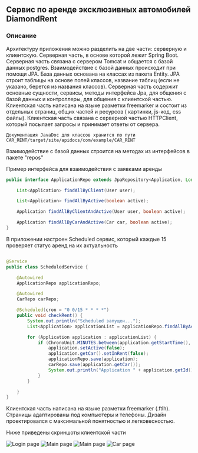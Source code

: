 ## Сервис по аренде эксклюзивных автомобилей DiamondRent

### Описание

Архитектуру приложения можно разделить на две части: серверную и клиентскую. Серверная часть, в основе которой лежит
Spring Boot. Серверная часть связана с сервером Tomcat и общается с базой данных postgres. Взаимодействие с базой данных
происходит при помощи JPA. База данных основана на классах из пакета Entity. JPA строит таблицы на основе полей классов,
название таблиц (если не указано, берется из названия классов). Серверная часть содержит основные сущности, сервисы,
методы интерфейса Jpa, для общения с базой данных и контроллеры, для общения с клиентской частью. Клиентская часть
написана на языке разметки freemarker и состоит из отдельных страниц, общих частей и ресурсов (
картинки, js-код, css файлы). Клиентская часть связана с серверной частью HTTPClient, который посылает запросы и
принимает ответы от сервера.

    Документация JavaDoc для классов хранится по пути CAR_RENT/target/site/apidocs/com/example/CAR_RENT

Взаимодействие с базой данных строится на методах из интерфейсов в пакете "repos"

Пример интерфейса для взаимодействия с заявками аренды

```java
public interface ApplicationRepo extends JpaRepository<Application, Long> {

    List<Application> findAllByClient(User user);

    List<Application> findAllByActive(boolean active);

    Application findAllByClientAndActive(User user, boolean active);

    Application findAllByCarAndActive(Car car, boolean active);
}

```

В приложении настроен Scheduled сервис, который каждые 15 проверяет статус аренд на их актуальность

```java

@Service
public class ScheduledService {

    @Autowired
    ApplicationRepo applicationRepo;

    @Autowired
    CarRepo carRepo;

    @Scheduled(cron = "0 0/15 * * * *")
    public void checkRent() {
        System.out.println("Scheduled запущен...");
        List<Application> applicationList = applicationRepo.findAllByActive(true);

        for (Application application : applicationList) {
            if (ChronoUnit.MINUTES.between(application.getStartTime(), LocalDateTime.now()) >= 60) {
                application.setActive(false);
                application.getCar().setInRent(false);
                applicationRepo.save(application);
                carRepo.save(application.getCar());
                System.out.println("Application " + application.getId() + " - закрыта");
            }
        }

    }
}
```

Клиентская часть написана на языке разметки freemarker (.ftlh). Страницы адаптированы под компьютеры и телефоны. Дизайн
проектировался с максимальной понятностью и легковесностью.

Ниже приведены скриншоты клиентской части

![Login page](https://s1.hostingkartinok.com/uploads/images/2022/03/b49bb37b0436b7018764722c959eec83.png)
![Main page](https://s1.hostingkartinok.com/uploads/images/2022/03/3e13d4fd905488078aa597db3115f8d3.png)
![Main page](https://s1.hostingkartinok.com/uploads/images/2022/03/7eca2167e63988ccb47bde3717215f07.png)
![Car page](https://s1.hostingkartinok.com/uploads/images/2022/03/29cdc79e7c40b112fa4dc3d7d9930d80.png)
